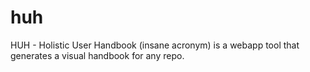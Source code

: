 # huh
HUH - Holistic User Handbook (insane acronym) is a webapp tool that generates a visual handbook for any repo.
